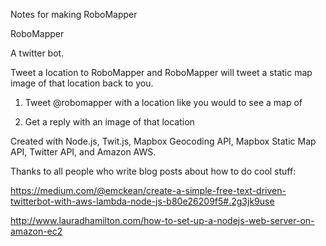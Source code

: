 Notes for making RoboMapper

RoboMapper

A twitter bot.

Tweet a location to RoboMapper and RoboMapper will tweet a static map image of that location back to you.

1. Tweet @robomapper with a location like you would to see a map of

2. Get a reply with an image of that location

Created with Node.js, Twit.js, Mapbox Geocoding API, Mapbox Static Map API, Twitter API, and Amazon AWS.

Thanks to all people who write blog posts about how to do cool stuff:

https://medium.com/@emckean/create-a-simple-free-text-driven-twitterbot-with-aws-lambda-node-js-b80e26209f5#.2g3jk9use

http://www.lauradhamilton.com/how-to-set-up-a-nodejs-web-server-on-amazon-ec2
